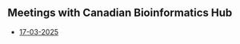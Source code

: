 ## Meetings with Canadian Bioinformatics Hub
- [17-03-2025](https://bright-puppy-6a9.notion.site/Bioinformatics-Hub-Canada-1b9133feebf980b1a9e1deae55820395?pvs=4)
